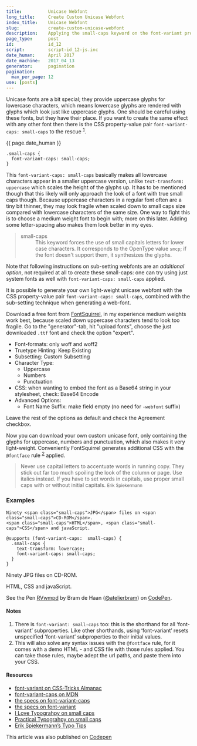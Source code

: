 ```yaml
---
title:          Unicase Webfont
long_title:     Create Custom Unicase Webfont
index_title:    Unicase Webfont
slug:           create-custom-unicase-webfont
description:    Applying the small-caps keyword on the font-variant property in CSS forces the use of small capitals letters for lower case characters
page_type:      post
id:             id_12
script:         script-id_12-js.inc
date_human:     April 2017
date_machine:   2017_04_13
generator:      pagination
pagination:
  max_per_page: 12
use: [posts]
---
```



Unicase fonts are a bit special; they provide uppercase glyphs for lowercase characters, which means lowercase glyphs are rendered with glyphs which look just like uppercase glyphs. One should be careful using these fonts, but they have their place. If you want to create the same effect with any other font then there is the <span class="small-caps">CSS</span> property-value pair `font-variant-caps: small-caps` to the rescue <sup><a href="#note-1" class="sup-link" id="supLink1">1</a></sup>.

<p class="publication-list__item__meta"><time datetime="{{ page.date_machine|replace({'_':'-'}) }}">{{ page.date_human }}</time></p>

```language-css
.small-caps {
  font-variant-caps: small-caps;
}
```

This `font-variant-caps: small-caps` basically makes all lowercase characters appear in a smaller uppercase version, unlike `text-transform: uppercase` which scales the height of the glyphs up. It has to be mentioned though that this likely will only approach the look of a font with true small caps though. Because uppercase characters in a regular font often are a tiny bit thinner, they may look fragile when scaled down to small caps size compared with lowercase characters of the same size. One way to fight this is to choose a medium weight font to begin with; more on this later. Adding some letter-spacing also makes them look better in my eyes.

<blockquote><dl class="quote"><dt>small-caps</dt><dd>This keyword forces the use of small capitals letters for lower case characters. It corresponds to the OpenType value <code>smcp</code>; if the font doesn't support them, it synthesizes the glyphs.</dd></dl></blockquote>

<span class="note">Note that following instructions on sub-setting webfonts are an _additional option_, not required at all to create these small-caps: one can try using just system fonts as well with `font-variant-caps: small-caps` applied.</span>

It is possible to generate your own light-weight unicase webfont with the <span class="small-caps">CSS</span> property-value pair `font-variant-caps: small-caps`, combined with the sub-setting technique when generating a web-font.

Download a free font from [FontSquirrel](//fontsquirrel.com), in my experience medium weights work best, because scaled down uppercase characters tend to look too fragile. Go to the "generator"-tab, hit "upload fonts", choose the just downloaded `.ttf` font and check the option "expert".

- Font-formats: only woff and woff2
- Truetype Hinting: Keep Existing
- Subsetting: Custom Subsetting
- Character Type:
   - Uppercase
   - Numbers
   - Punctuation
- CSS: when wanting to embed the font as a Base64 string in your stylesheet, check: Base64 Encode
- Advanced Options:
  - Font Name Suffix: make field empty (no need for `-webfont` suffix)

Leave the rest of the options as default and check the Agreement checkbox.

Now you can download your own custom unicase font, only containing the glyphs for uppercase, numbers and punctuation, which also makes it very light-weight. Conveniently FontSquirrel generates additional <span class="small-caps">CSS</span> with the `@fontface` rule <sup><a href="#note-2" class="sup-link" id="supLink2">2</a></sup> applied.

> Never use capital letters to accentuate words in running copy. They stick out far too much spoiling the look of the column or page. Use italics instead. If you have to set words in capitals, use proper small caps with or without initial capitals. <small class="author">Erik Spiekermann</small>

### Examples

```language-html
Ninety <span class="small-caps">JPG</span> files on <span class="small-caps">CD-ROM</span>.
<span class="small-caps">HTML</span>, <span class="small-caps">CSS</span> and javaScript.
```

```language-css
@supports (font-variant-caps:  small-caps) {
  .small-caps {
    text-transform: lowercase;
    font-variant-caps: small-caps;
  }
}
```

Ninety <span class="small-caps">JPG</span> files on <span class="small-caps">CD-ROM</span>.

<span class="small-caps">HTML</span>, <span class="small-caps">CSS</span> and javaScript.

<p data-height="300" data-theme-id="71" data-slug-hash="RVwmpd" data-default-tab="css,result" data-user="atelierbram" data-embed-version="2" data-pen-title="RVwmpd" class="codepen">See the Pen <a href="http://codepen.io/atelierbram/pen/RVwmpd/">RVwmpd</a> by Bram de Haan (<a href="http://codepen.io/atelierbram">@atelierbram</a>) on <a href="http://codepen.io">CodePen</a>.</p>
<script async src="https://production-assets.codepen.io/assets/embed/ei.js"></script>

#### Notes
1. <span id="note-1">There is `font-variant: small-caps` too: this is the shorthand for all ‘font-variant’ subproperties. Like other shorthands, using ‘font-variant’ resets unspecified ‘font-variant’ subproperties to their initial values.</span>
1. <span id="note-2">This will also solve any syntax issues with the `@fontface` rule, for it comes with a demo <span class="small-caps">HTML</span> - and <span class="small-caps">CSS</span> file with those rules applied. You can take those rules, maybe adept the url paths, and paste them into your <span class="small-caps">CSS</span>.</span>

#### Resources
- [font-variant on CSS-Tricks Almanac](https://css-tricks.com/almanac/properties/f/font-variant/)
- [font-variant-caps on MDN](https://developer.mozilla.org/en-US/docs/Web/CSS/font-variant-caps)
- [the specs on font-variant-caps](https://drafts.csswg.org/css-fonts-3/#propdef-font-variant-caps)
- [the specs on font-variant](https://drafts.csswg.org/css-fonts-3/#propdef-font-variant)
- [I Love Typograhpy on small caps](http://ilovetypography.com/2008/02/20/small-caps/)
- [Practical Typograhpy on small caps](http://practicaltypography.com/small-caps.html)
- [Erik Spiekermann’s Typo Tips](http://fontfeed.com/archives/erik-spiekermanns-typo-tips/)

<span class="note">This article was also published on [Codepen](http://codepen.io/atelierbram/post/create-custom-unicase-webfont)</span>
